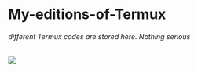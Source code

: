 # My-editions-of-Termux
<h6>different Termux codes are stored here.
Nothing serious</h6>
<img src="https://wiki.termux.com/images/2/21/Weechat-with-keyboard_framed.png">
